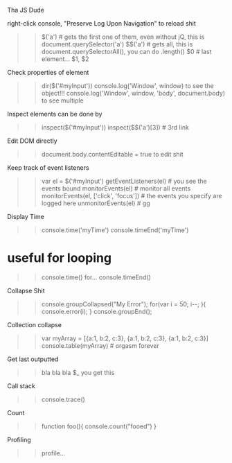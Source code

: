 Tha JS Dude

right-click console, "Preserve Log Upon Navigation" to reload shit

>> $('a') # gets the first one of them, even without jQ, this is document.querySelector('a')
>> $$('a') # gets all, this is document.querySelectorAll(), you can do .length()
>> $0 # last element... $1, $2

Check properties of element

>> dir($('#myInput'))
>> console.log('Window', window) to see the object!!!
>> console.log('Window', window, 'body', document.body) to see multiple

Inspect elements can be done by

>> inspect($('#myInput'))
>> inspect($$('a')[3]) # 3rd link

Edit DOM directly

>> document.body.contentEditable = true to edit shit

Keep track of event listeners

>> var el = $('#myInput') 
>> getEventListeners(el) # you see the events bound
>> monitorEvents(el) # monitor all events
>> monitorEvents(el, ['click', 'focus']) # the events you specify are logged here
>> unmonitorEvents(el) # gg

Display Time

>> console.time('myTime')
>> console.timeEnd('myTime')
# useful for looping
>> console.time()
  for... 
console.timeEnd()

  Collapse Shit

  >> console.groupCollapsed("My Error");
  for(var i = 50; i--; ){
    console.error(i);
  }
console.groupEnd();

Collection collapse

>> var myArray = [{a:1, b:2, c:3}, {a:1, b:2, c:3}, {a:1, b:2, c:3}]
>> console.table(myArray) # orgasm forever


Get last outputted

>> bla bla bla
>> $_ you get this

Call stack

>> console.trace()

  Count

  >> function foo(){
    console.count("fooed")
  }

Profiling

>> profile...


